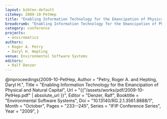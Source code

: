 ```yaml
---
layout: bibtex-default
citekey: 2009-10-PetHep
title: "Enabling Information Technology for the Emancipation of Physical and Natural Capital (2009)"
breadcrumb: "Enabling Information Technology for the Emancipation of Physical and Natural Capital (2009)"
category: conference
projects:
 - enviromatics
authors:
 - Roger A. Petry
 - Daryl H. Hepting
venue: Environmental Software Systems
editors:
 - Ralf Denzer
---
```

@inproceedings{2009-10-PetHep,
	Author =  "Petry, Roger A. and Hepting, Daryl H.",
	Title =  "Enabling Information Technology for the Emancipation of Physical and Natural Capital",
	Url = \"{{"/assets/works/pdf/2009-10-PetHep.pdf" | absolute_url }}\",
	Editor =  "Denzer, Ralf",
	Booktitle =  "Environmental Software Systems",
	Doi =  "10.13140/RG.2.1.3561.8888/1",
	Month =  "October",
	Pages =  "233--245",
	Series =  "IFIP Conference Series",
	Year =  "2009",
}
